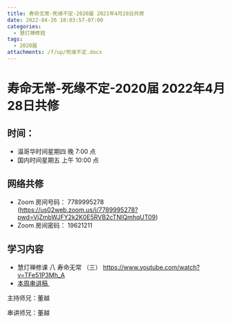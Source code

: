 ```yaml
---
title: 寿命无常-死缘不定-2020届 2021年4月28日共修
date: 2022-04-26 10:03:57-07:00
categories:
  - 慧灯禅修班
tags:
  - 2020届
attachments: /f/up/死缘不定.docx
---
```

# 寿命无常-死缘不定-2020届 2022年4月28日共修

## 时间：

* 温哥华时间星期四 晚 7:00 点
* 国内时间星期五 上午 10:00 点

## 网络共修

* Zoom 房间号码： 7789995278 (<https://us02web.zoom.us/j/7789995278?pwd=VjZmbWJFY2k2K0E5RVB2cTNIQmhqUT09>)
* Zoom 房间密码： 19621211

## 学习内容

* 慧灯禅修课 八 寿命无常 （三） <https://www.youtube.com/watch?v=TFe51P3Mh_A>
* [本周串讲稿 ](https://s3.ap-northeast-1.wasabisys.com/hdcx/hdv/f/up/死缘不定.docx)


主持师兄：董越

串讲师兄：董越